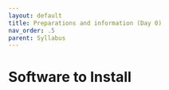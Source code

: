 ```yaml
---
layout: default
title: Preparations and information (Day 0)
nav_order: .5
parent: Syllabus
---
```


# Software to Install
